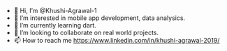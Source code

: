 - 👋 Hi, I’m @Khushi-Agrawal-1
- 👀 I’m interested in mobile app development, data analysics.
- 🌱 I’m currently learning dart. 
- 💞️ I’m looking to collaborate on real world projects.
- 📫 How to reach me 
https://www.linkedin.com/in/khushi-agrawal-2019/


<!---
Khushi-Agrawal-1/Khushi-Agrawal-1 is a ✨ special ✨ repository because its `README.md` (this file) appears on your GitHub profile.
You can click the Preview link to take a look at your changes.
--->
